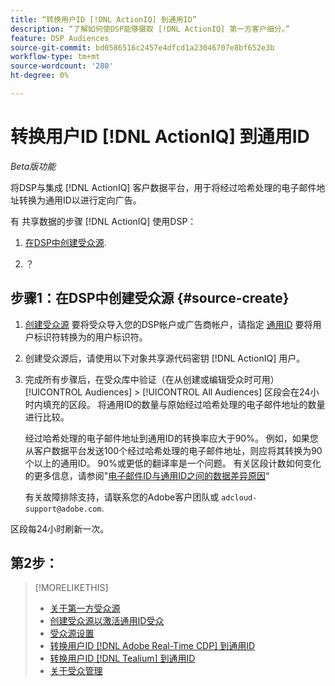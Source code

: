 ```yaml
---
title: “转换用户ID [!DNL ActionIQ] 到通用ID”
description: “了解如何使DSP能够摄取 [!DNL ActionIQ] 第一方客户细分。”
feature: DSP Audiences
source-git-commit: bd0586516c2457e4dfcd1a23046707e8bf652e3b
workflow-type: tm+mt
source-wordcount: '280'
ht-degree: 0%

---
```


# 转换用户ID [!DNL ActionIQ] 到通用ID

*Beta版功能*

将DSP与集成 [!DNL ActionIQ] 客户数据平台，用于将经过哈希处理的电子邮件地址转换为通用ID以进行定向广告。

有 <!-- NN --> 共享数据的步骤 [!DNL ActionIQ] 使用DSP：

1. [在DSP中创建受众源](#source-create).

1. ？

## 步骤1：在DSP中创建受众源 {#source-create}

1. [创建受众源](source-create.md) 要将受众导入您的DSP帐户或广告商帐户，请指定 [通用ID](source-about.md) 要将用户标识符转换为的用户标识符。

1. 创建受众源后，请使用以下对象共享源代码密钥 [!DNL ActionIQ] 用户。

1. 完成所有步骤后，在受众库中验证（在从创建或编辑受众时可用） [!UICONTROL Audiences] > [!UICONTROL All Audiences] 区段会在24小时内填充的区段。 将通用ID的数量与原始经过哈希处理的电子邮件地址的数量进行比较。

   经过哈希处理的电子邮件地址到通用ID的转换率应大于90%。 例如，如果您从客户数据平台发送100个经过哈希处理的电子邮件地址，则应将其转换为90个以上的通用ID。 90%或更低的翻译率是一个问题。 有关区段计数如何变化的更多信息，请参阅&quot;[电子邮件ID与通用ID之间的数据差异原因](#universal-ids-data-variances)“

   有关故障排除支持，请联系您的Adobe客户团队或 `adcloud-support@adobe.com`.

区段每24小时刷新一次。

## 第2步：

>[!MORELIKETHIS]
>
>* [关于第一方受众源](/help/dsp/audiences/sources/source-about.md)
>* [创建受众源以激活通用ID受众](source-create.md)
>* [受众源设置](source-settings.md)
>* [转换用户ID [!DNL Adobe Real-Time CDP] 到通用ID](/help/dsp/audiences/sources/source-adobe-rtcdp.md)
>* [转换用户ID [!DNL Tealium] 到通用ID](/help/dsp/audiences/sources/source-tealium.md)
>* [关于受众管理](/help/dsp/audiences/audience-about.md)

<!--
>* [Convert User IDs from [!DNL Optimizely] to Universal IDs](/help/dsp/audiences/sources/source-optimizely.md)
-->
